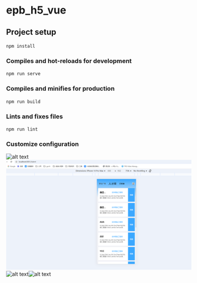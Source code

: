# epb_h5_vue

## Project setup

```
npm install
```

### Compiles and hot-reloads for development

```
npm run serve
```

### Compiles and minifies for production

```
npm run build
```

### Lints and fixes files

```
npm run lint
```

### Customize configuration

![alt text](image-2.png) ![alt text](image-3.png) ![alt text](image-4.png)![alt text](image-5.png)
